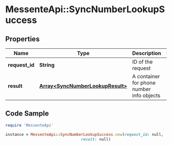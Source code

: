# MessenteApi::SyncNumberLookupSuccess

## Properties

Name | Type | Description | Notes
------------ | ------------- | ------------- | -------------
**request_id** | **String** | ID of the request | 
**result** | [**Array&lt;SyncNumberLookupResult&gt;**](SyncNumberLookupResult.md) | A container for phone number info objects | 

## Code Sample

```ruby
require 'MessenteApi'

instance = MessenteApi::SyncNumberLookupSuccess.new(request_id: null,
                                 result: null)
```


